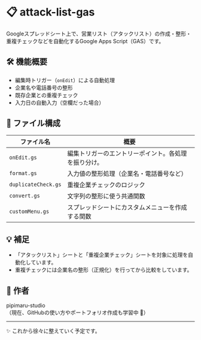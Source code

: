 # 📋 attack-list-gas

Googleスプレッドシート上で、営業リスト（アタックリスト）の作成・整形・重複チェックなどを自動化するGoogle Apps Script（GAS）です。

## 🛠 機能概要

- 編集時トリガー（`onEdit`）による自動処理
- 企業名や電話番号の整形
- 既存企業との重複チェック
- 入力日の自動入力（空欄だった場合）

## 📁 ファイル構成

| ファイル名            | 概要                                               |
|----------------------|----------------------------------------------------|
| `onEdit.gs`         | 編集トリガーのエントリーポイント。各処理を振り分け。 |
| `format.gs`         | 入力値の整形処理（企業名・電話番号など）           |
| `duplicateCheck.gs` | 重複企業チェックのロジック                       |
| `convert.gs`        | 文字列の整形に使う共通関数                     　|
| `customMenu.gs`     | スプレッドシートにカスタムメニューを作成する関数     |

## 💡 補足

- 「アタックリスト」シートと「重複企業チェック」シートを対象に処理を自動化しています。
- 重複チェックには企業名の整形（正規化）を行ってから比較をしています。

## 👤 作者

pipimaru-studio  
（現在、GitHubの使い方やポートフォリオ作成も学習中 🐣）

---

✨ これから徐々に整えていく予定です。

